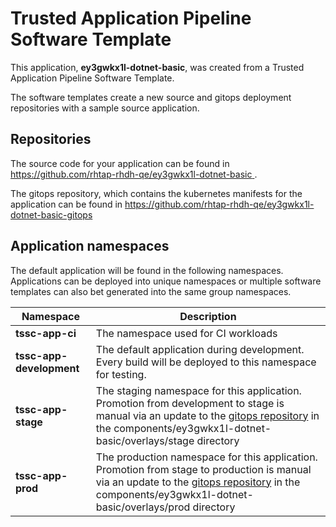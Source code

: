 # Trusted Application Pipeline Software Template

This application, **ey3gwkx1l-dotnet-basic**, was created from a Trusted Application Pipeline Software Template.

The software templates create a new source and gitops deployment repositories with a sample source application. 

## Repositories

The source code for your application can be found in [https://github.com/rhtap-rhdh-qe/ey3gwkx1l-dotnet-basic ](https://github.com/rhtap-rhdh-qe/ey3gwkx1l-dotnet-basic ).
 
The gitops repository, which contains the kubernetes manifests for the application can be found in 
[https://github.com/rhtap-rhdh-qe/ey3gwkx1l-dotnet-basic-gitops ](https://github.com/rhtap-rhdh-qe/ey3gwkx1l-dotnet-basic-gitops ) 

## Application namespaces 

The default application will be found in the following namespaces. Applications can be deployed into unique namespaces or multiple software templates can also bet generated into the same group namespaces.  

|  Namespace   |  Description   |  
| -------- | -------- |
| **tssc-app-ci** | The namespace used for CI workloads |
| **tssc-app-development** | The default application during development. Every build will be deployed to this namespace for testing. |
| **tssc-app-stage** | The staging namespace for this application. Promotion from development to stage is manual via an update to the [gitops repository](https://github.com/rhtap-rhdh-qe/ey3gwkx1l-dotnet-basic-gitops ) in the components/ey3gwkx1l-dotnet-basic/overlays/stage directory |
| **tssc-app-prod** | The production namespace for this application. Promotion from stage to production is manual via an update to the [gitops repository](https://github.com/rhtap-rhdh-qe/ey3gwkx1l-dotnet-basic-gitops ) in the components/ey3gwkx1l-dotnet-basic/overlays/prod directory |